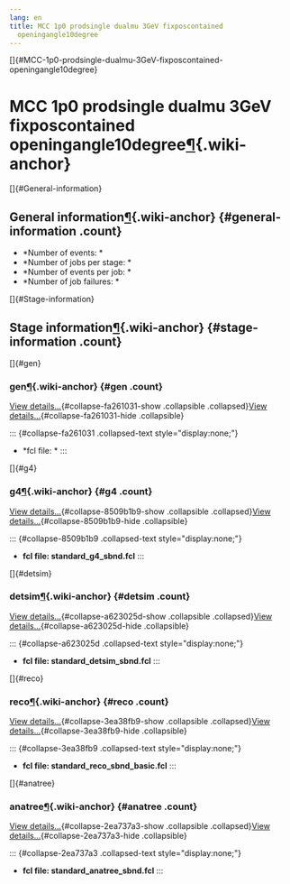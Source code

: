 ```yaml
---
lang: en
title: MCC 1p0 prodsingle dualmu 3GeV fixposcontained
  openingangle10degree
---
```


[]{#MCC-1p0-prodsingle-dualmu-3GeV-fixposcontained-openingangle10degree}

MCC 1p0 prodsingle dualmu 3GeV fixposcontained openingangle10degree[¶](#MCC-1p0-prodsingle-dualmu-3GeV-fixposcontained-openingangle10degree){.wiki-anchor}
==========================================================================================================================================================

[]{#General-information}

General information[¶](#General-information){.wiki-anchor} {#general-information .count}
----------------------------------------------------------

-   \*Number of events: \*
-   \*Number of jobs per stage: \*
-   \*Number of events per job: \*
-   \*Number of job failures: \*

[]{#Stage-information}

Stage information[¶](#Stage-information){.wiki-anchor} {#stage-information .count}
------------------------------------------------------

[]{#gen}

### gen[¶](#gen){.wiki-anchor} {#gen .count}

[View details\...](#){#collapse-fa261031-show .collapsible
.collapsed}[View details\...](#){#collapse-fa261031-hide .collapsible}

::: {#collapse-fa261031 .collapsed-text style="display:none;"}
-   \*fcl file: \*
:::

[]{#g4}

### g4[¶](#g4){.wiki-anchor} {#g4 .count}

[View details\...](#){#collapse-8509b1b9-show .collapsible
.collapsed}[View details\...](#){#collapse-8509b1b9-hide .collapsible}

::: {#collapse-8509b1b9 .collapsed-text style="display:none;"}
-   **fcl file: standard\_g4\_sbnd.fcl**
:::

[]{#detsim}

### detsim[¶](#detsim){.wiki-anchor} {#detsim .count}

[View details\...](#){#collapse-a623025d-show .collapsible
.collapsed}[View details\...](#){#collapse-a623025d-hide .collapsible}

::: {#collapse-a623025d .collapsed-text style="display:none;"}
-   **fcl file: standard\_detsim\_sbnd.fcl**
:::

[]{#reco}

### reco[¶](#reco){.wiki-anchor} {#reco .count}

[View details\...](#){#collapse-3ea38fb9-show .collapsible
.collapsed}[View details\...](#){#collapse-3ea38fb9-hide .collapsible}

::: {#collapse-3ea38fb9 .collapsed-text style="display:none;"}
-   **fcl file: standard\_reco\_sbnd\_basic.fcl**
:::

[]{#anatree}

### anatree[¶](#anatree){.wiki-anchor} {#anatree .count}

[View details\...](#){#collapse-2ea737a3-show .collapsible
.collapsed}[View details\...](#){#collapse-2ea737a3-hide .collapsible}

::: {#collapse-2ea737a3 .collapsed-text style="display:none;"}
-   **fcl file: standard\_anatree\_sbnd.fcl**
:::
